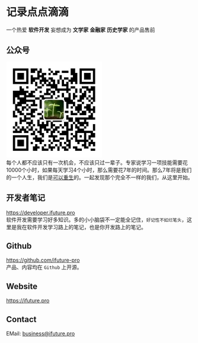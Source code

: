 # 记录点点滴滴



一个热爱 **软件开发** 妄想成为 **文学家** **金融家** **历史学家** 的产品售前


公众号
-----
![logo](/images/qrcode_for_mpwechat.jpg)  
每个人都不应该只有一次机会，不应该只过一辈子。专家说学习一项技能需要花10000个小时，如果每天学习4个小时，那么需要花7年的时间。那么7年将是我们的一个人生，我们是[可以重生](https://mp.weixin.qq.com/s/OPDhLkThf1KVD-shf1emVA)的。一起发现那个完全不一样的我们，从这里开始。

开发者笔记
------
https://developer.ifuture.pro  
软件开发需要学习好多知识。多的小小脑袋不一定能全记住，`好记性不如烂笔头`，这里是我在软件开发学习路上的笔记，也是你开发路上的笔记。

Github
-----
https://github.com/ifuture-pro  
产品、内容均在 `Github` 上开源。

Website
----
https://ifuture.pro

Contact
-----
EMail: business@ifuture.pro
